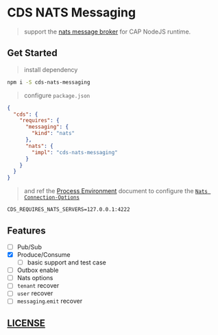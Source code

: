 # CDS NATS Messaging

> support the [nats message broker](https://nats.io/) for CAP NodeJS runtime.

## Get Started

> install dependency

```bash
npm i -S cds-nats-messaging
```

> configure `package.json`

```json
{
  "cds": {
    "requires": {
      "messaging": {
        "kind": "nats"
      },
      "nats": {
        "impl": "cds-nats-messaging"
      }
    }
  }
}
```

> and ref the [Process Environment](https://cap.cloud.sap/docs/node.js/cds-env#process-env) document to configure the [`Nats Connection-Options`](https://github.com/nats-io/nats.js#Connection-Options)

```env
CDS_REQUIRES_NATS_SERVERS=127.0.0.1:4222
```

## Features

- [ ] Pub/Sub
- [x] Produce/Consume
  - [ ] basic support and test case
- [ ] Outbox enable
- [ ] Nats options
- [ ] `tenant` recover
- [ ] `user` recover
- [ ] `messaging`.`emit` recover

## [LICENSE](./LICENSE)
